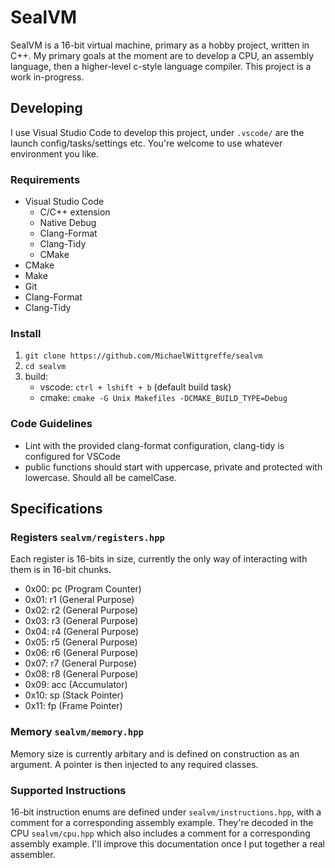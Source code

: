 # SealVM
SealVM is a 16-bit virtual machine, primary as a hobby project, written in C++. My primary goals at the moment are to develop a CPU, an assembly language, then a higher-level c-style language compiler. This project is a work in-progress.

## Developing
I use Visual Studio Code to develop this project, under `.vscode/` are the launch config/tasks/settings etc. You're welcome to use whatever environment you like.
### Requirements
- Visual Studio Code
    - C/C++ extension
    - Native Debug
    - Clang-Format
    - Clang-Tidy
    - CMake
- CMake
- Make
- Git
- Clang-Format
- Clang-Tidy

### Install
1. `git clone https://github.com/MichaelWittgreffe/sealvm`
2. `cd sealvm`
3. build:
    - vscode: `ctrl + lshift + b` (default build task) 
    - cmake: `cmake -G Unix Makefiles -DCMAKE_BUILD_TYPE=Debug`

### Code Guidelines
- Lint with the provided clang-format configuration, clang-tidy is configured for VSCode
- public functions should start with uppercase, private and protected with lowercase. Should all be camelCase.

## Specifications
### Registers `sealvm/registers.hpp`
Each register is 16-bits in size, currently the only way of interacting with them is in 16-bit chunks.
- 0x00: pc (Program Counter)
- 0x01: r1 (General Purpose)
- 0x02: r2 (General Purpose)
- 0x03: r3 (General Purpose)
- 0x04: r4 (General Purpose)
- 0x05: r5 (General Purpose)
- 0x06: r6 (General Purpose)
- 0x07: r7 (General Purpose)
- 0x08: r8 (General Purpose)
- 0x09: acc (Accumulator)
- 0x10: sp (Stack Pointer)
- 0x11: fp (Frame Pointer)

### Memory `sealvm/memory.hpp`
Memory size is currently arbitary and is defined on construction as an argument. A pointer is then injected to any required classes.

### Supported Instructions 
16-bit instruction enums are defined under `sealvm/instructions.hpp`, with a comment for a corresponding assembly example. They're decoded in the CPU `sealvm/cpu.hpp` which also includes a comment for a corresponding assembly example. I'll improve this documentation once I put together a real assembler.